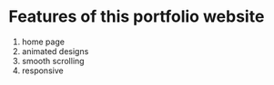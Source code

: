 # Features of this portfolio website 

1. home page
2. animated designs
3. smooth scrolling
4. responsive